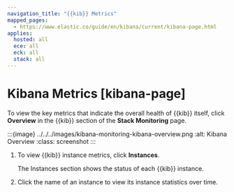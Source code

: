 ```yaml
---
navigation_title: "{{kib}} Metrics"
mapped_pages:
  - https://www.elastic.co/guide/en/kibana/current/kibana-page.html
applies:
  hosted: all
  ece: all
  eck: all
  stack: all
---
```




# Kibana Metrics [kibana-page]


To view the key metrics that indicate the overall health of {{kib}} itself, click **Overview** in the {{kib}} section of the **Stack Monitoring** page.

:::{image} ../../../images/kibana-monitoring-kibana-overview.png
:alt: Kibana Overview
:class: screenshot
:::

1. To view {{kib}} instance metrics, click **Instances**.

    The Instances section shows the status of each {{kib}} instance.

2. Click the name of an instance to view its instance statistics over time.
